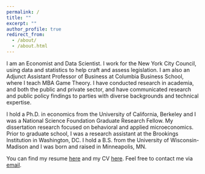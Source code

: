 ```yaml
---
permalink: /
title: ""
excerpt: ""
author_profile: true
redirect_from:
  - /about/
  - /about.html
---
```


I am an Economist and Data Scientist. I work for the New York City Council, using data and statistics to help craft and assess legislation. I am also an Adjunct Assistant Professor of Business at Columbia Business School, where I teach MBA Game Theory. I have conducted research in academia, and both the public and private sector, and have communicated research and public policy findings to parties with diverse backgrounds and technical expertise.

I hold a Ph.D. in economics from the University of California, Berkeley and I was a National Science Foundation Graduate Research Fellow. My dissertation research focused on behavioral and applied microeconomics. Prior to graduate school, I was a research assistant at the Brookings Institution in Washington, DC. I hold a B.S. from the University of Wisconsin-Madison and I was born and raised in Minneapolis, MN.

You can find my resume [here](https://ekoepcke.github.io/files/KoepckeResume.pdf) and my CV [here](https://ekoepcke.github.io/files/KoepckeCV.pdf). Feel free to contact me via [email](mailto:eric_koepcke@berkeley.edu).
